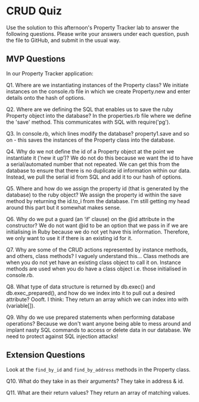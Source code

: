 # CRUD Quiz

Use the solution to this afternoon's Property Tracker lab to answer the following questions. Please write your answers under each question, push the file to GitHub, and submit in the usual way.

## MVP Questions

In our Property Tracker application:

Q1. Where are we instantiating instances of the Property class?
  We initiate instances on the console.rb file in which we create Property.new and enter details onto the hash of options.

Q2. Where are we defining the SQL that enables us to save the ruby Property object into the database?
  In the properties.rb file where we define the 'save' method. This communicates with SQL with require('pg').

Q3. In console.rb, which lines modify the database?
  property1.save and so on - this saves the instances of the Property class into the database.

Q4. Why do we not define the id of a Property object at the point we instantiate it (‘new it up’)?
  We do not do this because we want the id to have a serial/automated number that not repeated. We can get this from the database to ensure that there is no duplicate id information within our data. Instead, we pull the serial id from SQL and add it to our hash of options.

Q5. Where and how do we assign the property id (that is generated by the database) to the ruby object?
  We assign the property id within the save method by returning the id.to_i from the database. I'm still getting my head around this part but it somewhat makes sense.

Q6. Why do we put a guard (an ‘if’ clause) on the @id attribute in the constructor?
  We do not want @id to be an option that we pass in if we are initialising in Ruby because we do not yet have this information. Therefore, we only want to use it if there is an existing id for it.

Q7. Why are some of the CRUD actions represented by instance methods, and others, class methods?
  I vaguely understand this... Class methods are when you do not yet have an existing class object to call it on. Instance methods are used when you do have a class object i.e. those initialised in console.rb.

Q8. What type of data structure is returned by db.exec() and db.exec_prepared(), and how do we index into it to pull out a desired attribute?
  Oooft. I think: They return an array which we can index into with (variable[]).

Q9. Why do we use prepared statements when performing database operations?
  Because we don't want anyone being able to mess around and implant nasty SQL commands to access or delete data in our database. We need to protect against SQL injection attacks!

## Extension Questions

Look at the `find_by_id` and `find_by_address` methods in the Property class.

Q10. What do they take in as their arguments?
  They take in address & id.

Q11. What are their return values?
  They return an array of matching values.
